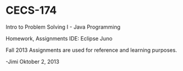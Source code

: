 CECS-174
========
Intro to Problem Solving I -
Java Programming

Homework, Assignments
IDE: Eclipse Juno

Fall 2013
Assignments are used for reference and learning purposes.

-Jimi Oktober 2, 2013
